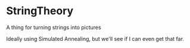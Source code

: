 # StringTheory
A thing for turning strings into pictures

Ideally using Simulated Annealing, but we'll see if I can even get that far.